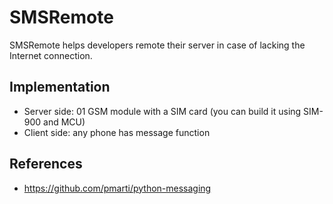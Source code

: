 # SMSRemote
SMSRemote helps developers remote their server in case of lacking the Internet connection.

Implementation
---------------
  - Server side: 01 GSM module with a SIM card (you can build it using SIM-900 and MCU) 
  - Client side: any phone has message function

References
-----------
  - https://github.com/pmarti/python-messaging
